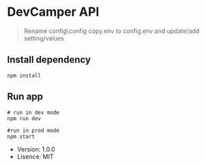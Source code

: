 # DevCamper API

> Rename config\config copy.env to config.env and update/add setting/values

## Install dependency

```
npm install
```

## Run app

```
# run in dev mode
npm run dev

#run in prod mode
npm start
```

- Version: 1.0.0
- Lisence: MIT
